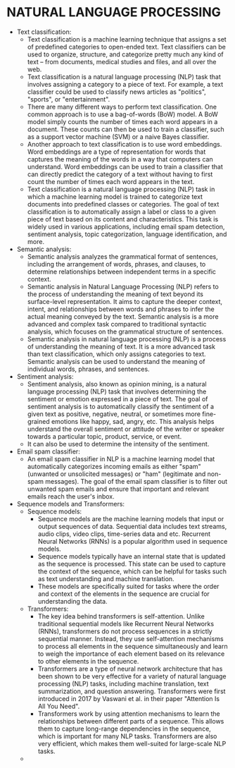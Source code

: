 # NATURAL LANGUAGE PROCESSING

- Text classification:
    - Text classification is a machine learning technique that assigns a set of predefined categories to open-ended text. Text classifiers can be used to organize, structure, and categorize pretty much any kind of text – from documents, medical studies and files, and all over the web.
    - Text classification is a natural language processing (NLP) task that involves assigning a category to a piece of text. For example, a text classifier could be used to classify news articles as "politics", "sports", or "entertainment".
    - There are many different ways to perform text classification. One common approach is to use a bag-of-words (BoW) model. A BoW model simply counts the number of times each word appears in a document. These counts can then be used to train a classifier, such as a support vector machine (SVM) or a naive Bayes classifier.
    - Another approach to text classification is to use word embeddings. Word embeddings are a type of representation for words that captures the meaning of the words in a way that computers can understand. Word embeddings can be used to train a classifier that can directly predict the category of a text without having to first count the number of times each word appears in the text.
    - Text classification is a natural language processing (NLP) task in which a machine learning model is trained to categorize text documents into predefined classes or categories. The goal of text classification is to automatically assign a label or class to a given piece of text based on its content and characteristics. This task is widely used in various applications, including email spam detection, sentiment analysis, topic categorization, language identification, and more.
- Semantic analysis:
    - Semantic analysis analyzes the grammatical format of sentences, including the arrangement of words, phrases, and clauses, to determine relationships between independent terms in a specific context.
    - Semantic analysis in Natural Language Processing (NLP) refers to the process of understanding the meaning of text beyond its surface-level representation. It aims to capture the deeper context, intent, and relationships between words and phrases to infer the actual meaning conveyed by the text. Semantic analysis is a more advanced and complex task compared to traditional syntactic analysis, which focuses on the grammatical structure of sentences.
    - Semantic analysis in natural language processing (NLP) is a process of understanding the meaning of text. It is a more advanced task than text classification, which only assigns categories to text. Semantic analysis can be used to understand the meaning of individual words, phrases, and sentences.
- Sentiment analysis:
    - Sentiment analysis, also known as opinion mining, is a natural language processing (NLP) task that involves determining the sentiment or emotion expressed in a piece of text. The goal of sentiment analysis is to automatically classify the sentiment of a given text as positive, negative, neutral, or sometimes more fine-grained emotions like happy, sad, angry, etc. This analysis helps understand the overall sentiment or attitude of the writer or speaker towards a particular topic, product, service, or event.
    - It can also be used to determine the intensity of the sentiment.
- Email spam classifier:
    - An email spam classifier in NLP is a machine learning model that automatically categorizes incoming emails as either "spam" (unwanted or unsolicited messages) or "ham" (legitimate and non-spam messages). The goal of the email spam classifier is to filter out unwanted spam emails and ensure that important and relevant emails reach the user's inbox.
- Sequence models and Transformers:
    - Sequence models:
        - Sequence models are the machine learning models that input or output sequences of data. Sequential data includes text streams, audio clips, video clips, time-series data and etc. Recurrent Neural Networks (RNNs) is a popular algorithm used in sequence models.
        - Sequence models typically have an internal state that is updated as the sequence is processed. This state can be used to capture the context of the sequence, which can be helpful for tasks such as text understanding and machine translation.
        - These models are specifically suited for tasks where the order and context of the elements in the sequence are crucial for understanding the data.
    - Transformers:
        - The key idea behind transformers is self-attention. Unlike traditional sequential models like Recurrent Neural Networks (RNNs), transformers do not process sequences in a strictly sequential manner. Instead, they use self-attention mechanisms to process all elements in the sequence simultaneously and learn to weigh the importance of each element based on its relevance to other elements in the sequence.
        - Transformers are a type of neural network architecture that has been shown to be very effective for a variety of natural language processing (NLP) tasks, including machine translation, text summarization, and question answering. Transformers were first introduced in 2017 by Vaswani et al. in their paper "Attention Is All You Need".
        - Transformers work by using attention mechanisms to learn the relationships between different parts of a sequence. This allows them to capture long-range dependencies in the sequence, which is important for many NLP tasks. Transformers are also very efficient, which makes them well-suited for large-scale NLP tasks.
    - 
